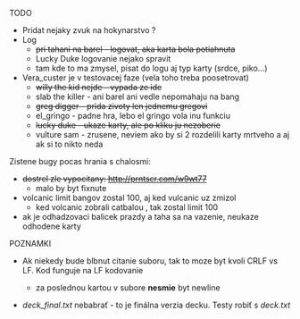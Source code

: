 TODO
* Pridat nejaky zvuk na hokynarstvo ?
* Log
    * ~~pri tahani na barel - logovat, aka karta bola potiahnuta~~
    * Lucky Duke logovanie nejako spravit
    * tam kde to ma zmysel, pisat do logu aj typ karty (srdce, piko...)
* Vera_custer je v testovacej faze (vela toho treba poosetrovat)
    * ~~willy the kid nejde - vypada ze ide~~
    * slab the killer - ani barel ani vedle nepomahaju na bang
    * ~~greg digger - prida zivoty len jednemu gregovi~~
    * el_gringo - padne hra, lebo el gringo vola inu funkciu
    * ~~lucky duke - ukaze karty, ale po kliku ju nezoberie~~ 
    * vulture sam - zrusene, neviem ako by si 2 rozdelili karty mrtveho a aj ak si to nikto neda


Zistene bugy pocas hrania s chalosmi:
* ~~dostrel zle vypocitany: http://prntscr.com/w9wt77~~
    * malo by byt fixnute
* volcanic limit bangov zostal 100, aj ked vulcanic uz zmizol
    * ked volcanic zobrali catbalou , tak zostal limit 100
* ak je odhadzovaci balicek prazdy a taha sa na vazenie, neukaze odhodene karty



POZNAMKI
* Ak niekedy bude blbnut citanie suboru, tak to moze byt kvoli CRLF vs LF. Kod funguje na LF kodovanie
  
    * za poslednou kartou v subore **nesmie** byt newline

* *deck_final.txt* nebabrať - to je finálna verzia decku. Testy robiť s *deck.txt*

